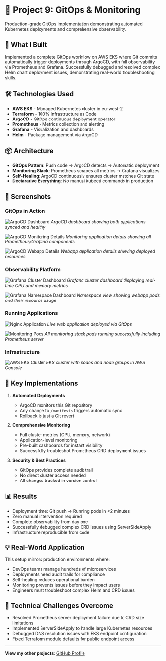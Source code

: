 # 🚀 Project 9: GitOps & Monitoring

Production-grade GitOps implementation demonstrating automated Kubernetes deployments and comprehensive observability.

## 🎯 What I Built

Implemented a complete GitOps workflow on AWS EKS where Git commits automatically trigger deployments through ArgoCD, with full observability via Prometheus and Grafana. Successfully debugged and resolved complex Helm chart deployment issues, demonstrating real-world troubleshooting skills.

## 🛠️ Technologies Used

- **AWS EKS** - Managed Kubernetes cluster in eu-west-2
- **Terraform** - 100% Infrastructure as Code
- **ArgoCD** - GitOps continuous deployment operator
- **Prometheus** - Metrics collection and alerting
- **Grafana** - Visualization and dashboards
- **Helm** - Package management via ArgoCD

## 📦 Architecture

- **GitOps Pattern**: Push code → ArgoCD detects → Automatic deployment
- **Monitoring Stack**: Prometheus scrapes all metrics → Grafana visualizes
- **Self-Healing**: ArgoCD continuously ensures cluster matches Git state
- **Declarative Everything**: No manual kubectl commands in production

## 📸 Screenshots

### GitOps in Action
![ArgoCD Dashboard](Screenshots/1.png)
*ArgoCD dashboard showing both applications synced and healthy*

![ArgoCD Monitoring Details](Screenshots/2.png)
*Monitoring application details showing all Prometheus/Grafana components*

![ArgoCD Webapp Details](Screenshots/3.png)
*Webapp application details showing deployed resources*

### Observability Platform
![Grafana Cluster Dashboard](Screenshots/4.png)
*Grafana cluster dashboard displaying real-time CPU and memory metrics*

![Grafana Namespace Dashboard](Screenshots/5.png)
*Namespace view showing webapp pods and their resource usage*

### Running Applications
![Nginx Application](Screenshots/6.png)
*Live web application deployed via GitOps*

![Monitoring Pods](Screenshots/7.png)
*All monitoring stack pods running successfully including Prometheus server*

### Infrastructure
![AWS EKS Cluster](Screenshots/8.png)
*EKS cluster with nodes and node groups in AWS Console*

## 🔧 Key Implementations

1. **Automated Deployments**
   - ArgoCD monitors this Git repository
   - Any change to `/manifests` triggers automatic sync
   - Rollback is just a Git revert

2. **Comprehensive Monitoring**
   - Full cluster metrics (CPU, memory, network)
   - Application-level monitoring
   - Pre-built dashboards for instant visibility
   - Successfully troubleshot Prometheus CRD deployment issues

3. **Security & Best Practices**
   - GitOps provides complete audit trail
   - No direct cluster access needed
   - All changes tracked in version control

## 📊 Results

- Deployment time: Git push → Running pods in <2 minutes
- Zero manual intervention required
- Complete observability from day one
- Successfully debugged complex CRD issues using ServerSideApply
- Infrastructure reproducible from code

## 💡 Real-World Application

This setup mirrors production environments where:
- DevOps teams manage hundreds of microservices
- Deployments need audit trails for compliance
- Self-healing reduces operational burden
- Monitoring prevents issues before they impact users
- Engineers must troubleshoot complex Helm and CRD issues

## 🚀 Technical Challenges Overcome

- Resolved Prometheus server deployment failure due to CRD size limitations
- Implemented ServerSideApply to handle large Kubernetes resources
- Debugged DNS resolution issues with EKS endpoint configuration
- Fixed Terraform module defaults for public endpoint access

---

**View my other projects**: [GitHub Profile](https://github.com/nfroze)